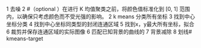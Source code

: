 1 去噪
2 #（optional ）在进行 K 均值聚类之前，将颜色值标准化到 [0, 1] 范围内，以确保只考虑颜色而不受光强的影响。
2  k means 分类所有坐标
3 找到中心坐标分类
4 找到中心坐标同类型的封闭连通区域
5 找到x，y最大所有坐标，拟合
6 裁剪并保存连通区域的实际图像
6 匹配已知背景的曲线的
7 背景减除
8 划线# kmeans-target
